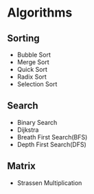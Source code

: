 # Algorithms
## Sorting
- Bubble Sort
- Merge Sort
- Quick Sort
- Radix Sort
- Selection Sort

## Search
- Binary Search
- Dijkstra
- Breath First Search(BFS)
- Depth First Search(DFS)

## Matrix
- Strassen Multiplication
